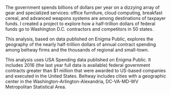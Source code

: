 
The government spends billions of dollars per year on a dizzying array of gear and specialized services: office furniture, cloud computing, breakfast cereal, and advanced weapons systems are among destinations of taxpayer funds. I created a project to explore how a half-trillion dollars of federal funds go to Washington D.C. contractors and competitors in 50 states.

This analysis, based on data published on Enigma Public, explores the geography of the nearly half-trillion dollars of annual contract spending among beltway firms and the thousands of regional and small-town.

This analysis uses USA Spending data published on Enigma Public. It includes 2016 (the last year full data is available) federal government contracts greater than $1 million that were awarded to US-based companies and executed in the United States. Beltway includes cities with a geographic center in the Washington-Arlington-Alexandria, DC-VA-MD-WV Metropolitan Statistical Area. 
